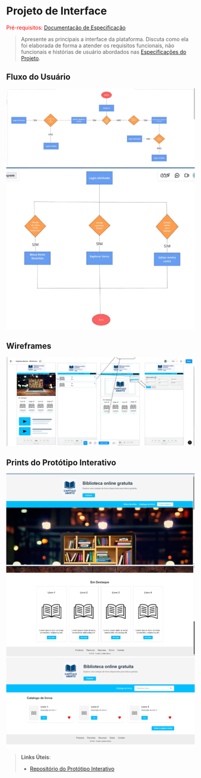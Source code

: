 
# Projeto de Interface

<span style="color:red">Pré-requisitos: <a href="2-Especificação.md"> Documentação de Especificação</a></span>

> Apresente as principais a interface da plataforma. Discuta como ela
> foi elaborada de forma a atender os requisitos funcionais, não
> funcionais e histórias de usuário abordados nas [Especificações do
> Projeto](2-Especificação.md).

## Fluxo do Usuário
<img src="/docs/images-projeto/diagrama1_melhorada.jpg" alt="Diagrama 1">
<img src="/docs/images-projeto/diagrama2_melhorada.jpg" alt="Diagrama 2">

## Wireframes
<img src="/docs/images-projeto/Wireframe.png" alt="Wireframe">

## Prints do Protótipo Interativo
<img src="/docs/images-projeto/prototipo_1.png" alt="Print 1">
<img src="/docs/images-projeto/prototipo_2.png" alt="Print 2">
<img src="/docs/images-projeto/prototipo_3.png" alt="Print 3">

> **Links Úteis**:
> - [Repositório do Protótipo Interativo](https://github.com/Leafar8/prototipo_capitulo_aberto.git)


